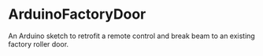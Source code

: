 # ArduinoFactoryDoor
An Arduino sketch to retrofit a remote control and break beam to an existing factory roller door. 
